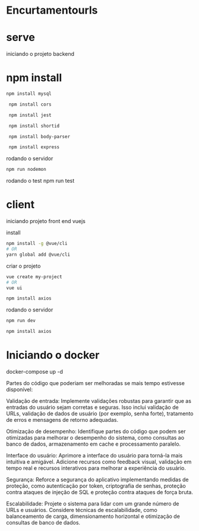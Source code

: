# Encurtamentourls
# serve
iniciando o projeto backend
# npm install
```sh
npm install mysql
```
```sh 
 npm install cors
```
```sh 
 npm install jest
 ```
```sh 
 npm install shortid
```
```sh 
 npm install body-parser
```
```sh 
 npm install express
 ```
 
 rodando o servidor 
 ```sh
 npm run nodemon
 ```
rodando o test npm run test

# client
iniciando projeto front end vuejs

install
```sh
npm install -g @vue/cli
# OR
yarn global add @vue/cli
```
criar o projeto 
```sh
vue create my-project
# OR
vue ui
```
  ```sh
npm install axios
 ```
 rodando o servidor
  ```sh
npm run dev
 ```
```sh
npm install axios
```
# Iniciando o docker 
docker-compose up -d

Partes do código que poderiam ser melhoradas se mais tempo estivesse disponível:

Validação de entrada: Implemente validações robustas para garantir que as entradas do usuário sejam corretas e seguras. Isso inclui validação de URLs, validação de dados de usuário (por exemplo, senha forte), tratamento de erros e mensagens de retorno adequadas.

Otimização de desempenho: Identifique partes do código que podem ser otimizadas para melhorar o desempenho do sistema, como consultas ao banco de dados, armazenamento em cache e processamento paralelo.

Interface do usuário: Aprimore a interface do usuário para torná-la mais intuitiva e amigável. Adicione recursos como feedback visual, validação em tempo real e recursos interativos para melhorar a experiência do usuário.

Segurança: Reforce a segurança do aplicativo implementando medidas de proteção, como autenticação por token, criptografia de senhas, proteção contra ataques de injeção de SQL e proteção contra ataques de força bruta.

Escalabilidade: Projete o sistema para lidar com um grande número de URLs e usuários. Considere técnicas de escalabilidade, como balanceamento de carga, dimensionamento horizontal e otimização de consultas de banco de dados.





